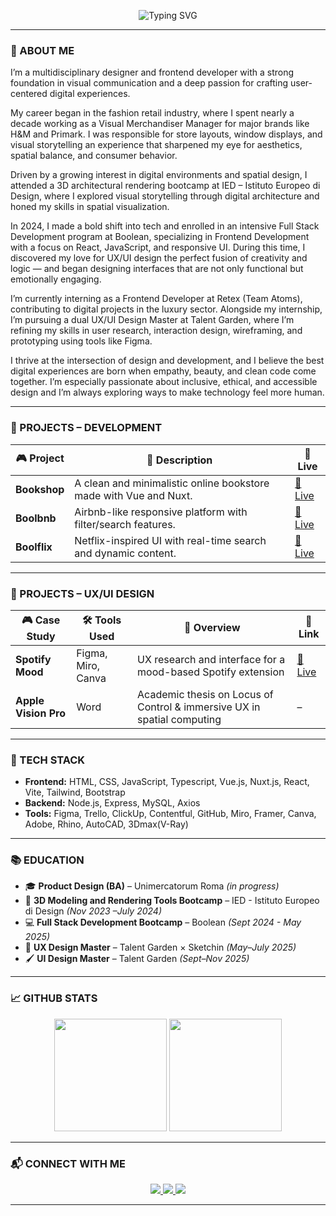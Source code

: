 <!-- BANNER -->
<p align="center">
  <img src="https://readme-typing-svg.demolab.com?font=Press+Start+2P&size=18&pause=1000&color=D8B7DD&center=true&vCenter=true&width=700&lines=Hi+I'm+Melania+Rizzuto;Digital+Product+Designer+%E2%9C%A8" alt="Typing SVG" />
</p>

---

### 🧠 ABOUT ME

I’m a multidisciplinary designer and frontend developer with a strong foundation in visual communication and a deep passion for crafting user-centered digital experiences.

My career began in the fashion retail industry, where I spent nearly a decade working as a Visual Merchandiser Manager for major brands like H&M and Primark. I was responsible for store layouts, window displays, and visual storytelling an experience that sharpened my eye for aesthetics, spatial balance, and consumer behavior.

Driven by a growing interest in digital environments and spatial design, I attended a 3D architectural rendering bootcamp at IED – Istituto Europeo di Design, where I explored visual storytelling through digital architecture and honed my skills in spatial visualization.

In 2024, I made a bold shift into tech and enrolled in an intensive Full Stack Development program at Boolean, specializing in Frontend Development with a focus on React, JavaScript, and responsive UI. During this time, I discovered my love for UX/UI design the perfect fusion of creativity and logic — and began designing interfaces that are not only functional but emotionally engaging.

I’m currently interning as a Frontend Developer at Retex (Team Atoms), contributing to digital projects in the luxury sector. Alongside my internship, I’m pursuing a dual UX/UI Design Master at Talent Garden, where I’m refining my skills in user research, interaction design, wireframing, and prototyping using tools like Figma.

I thrive at the intersection of design and development, and I believe the best digital experiences are born when empathy, beauty, and clean code come together. I’m especially passionate about inclusive, ethical, and accessible design and I’m always exploring ways to make technology feel more human.

---

### 💼 PROJECTS – DEVELOPMENT

| 🎮 Project | 🎯 Description | 🔗 Live |
|-----------|----------------|---------|
| **Bookshop** | A clean and minimalistic online bookstore made with Vue and Nuxt. | [🔗 Live](https://melaniarizzuto.framer.website/bookshop) |
| **Boolbnb** | Airbnb-like responsive platform with filter/search features. | [🔗 Live](https://melaniarizzuto.framer.website/boolbnb) |
| **Boolflix** | Netflix-inspired UI with real-time search and dynamic content. | [🔗 Live](https://melaniarizzuto.framer.website/boolflix) |

---

### 🎨 PROJECTS – UX/UI DESIGN

| 🎮 Case Study | 🛠️ Tools Used | 🧾 Overview | 🔗 Link |
|--------------|----------------|-------------|--------|
| **Spotify Mood** | Figma, Miro, Canva | UX research and interface for a mood-based Spotify extension | [🔗 Live](https://lnkd.in/dw2A9A-3) |
| **Apple Vision Pro** | Word | Academic thesis on Locus of Control & immersive UX in spatial computing | – |

---

### 👾 TECH STACK

- **Frontend:** HTML, CSS, JavaScript, Typescript, Vue.js, Nuxt.js, React, Vite, Tailwind, Bootstrap 
- **Backend:** Node.js, Express, MySQL, Axios  
- **Tools:** Figma, Trello, ClickUp, Contentful, GitHub, Miro, Framer, Canva, Adobe, Rhino, AutoCAD, 3Dmax(V-Ray)

---

### 📚 EDUCATION

- 🎓 **Product Design (BA)** – Unimercatorum Roma *(in progress)*
- 🧠 **3D Modeling and Rendering Tools Bootcamp** – IED - Istituto Europeo di Design *(Nov 2023 –July 2024)*
- 💻 **Full Stack Development Bootcamp** – Boolean *(Sept 2024 - May 2025)*  
- 🧠 **UX Design Master** – Talent Garden × Sketchin *(May–July 2025)*  
- 🖌️ **UI Design Master** – Talent Garden *(Sept–Nov 2025)*

---

### 📈 GITHUB STATS

<p align="center">
  <img src="https://github-readme-stats.vercel.app/api?username=Melrizzuto&show_icons=true&theme=tokyonight&title_color=D8B7DD&icon_color=83769C&text_color=FFFFFF&bg_color=000000" height="180"/>
  <img src="https://github-readme-stats.vercel.app/api/top-langs/?username=Melrizzuto&layout=compact&theme=tokyonight&title_color=D8B7DD&text_color=FFFFFF&bg_color=000000" height="180"/>
</p>

---

### 📬 CONNECT WITH ME

<p align="center">
  <a href="https://www.linkedin.com/in/melania-rizzuto-57a42790/" target="_blank">
    <img src="https://img.shields.io/badge/-LinkedIn-7F6A93?style=for-the-badge&logo=linkedin&logoColor=white"/>
  </a>
  <a href="mailto:melrizzuto4@gmail.com">
    <img src="https://img.shields.io/badge/-Gmail-7F6A93?style=for-the-badge&logo=gmail&logoColor=white"/>
  </a>
  <a href="https://melaniarizzuto.framer.website/" target="_blank">
    <img src="https://img.shields.io/badge/-Portfolio-7F6A93?style=for-the-badge&logo=framer&logoColor=white"/>
  </a>
</p>

---
